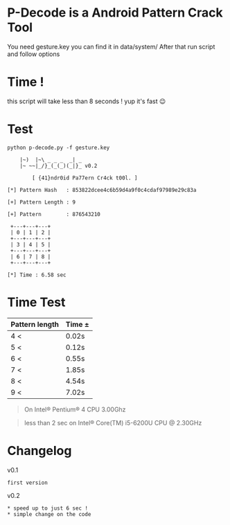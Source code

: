 # P-Decode is a Android Pattern Crack Tool
You need gesture.key you can find it in data/system/ 
After that run script and follow options

# Time !
this script will take less than 8 seconds ! yup it's fast :wink: 

# Test
```
python p-decode.py -f gesture.key                             

	|~)  |~\ _ _ _  _| _
	|~ ~~|_/}_(_(_)(_|}_ v0.2

		[ {41}ndr0id Pa77ern Cr4ck t00l. ]
	
[*] Pattern Hash   : 853822dcee4c6b59d4a9f0c4cdaf97989e29c83a

[+] Pattern Length : 9

[+] Pattern 	   : 876543210

 +---+---+---+
 | 0 | 1 | 2 |
 +---+---+---+
 | 3 | 4 | 5 |
 +---+---+---+
 | 6 | 7 | 8 |
 +---+---+---+

[*] Time : 6.58 sec

```
# Time Test 

|  Pattern length     |        Time ±           |
| ----------------    | ---------------------   |
|       4 <           |        0.02s            | 
|       5 <           |        0.12s            |
|       6 <           |        0.55s            |
|       7 <           |        1.85s            |
|       8 <           |        4.54s            |
|       9 <           |        7.02s            |

> On Intel® Pentium® 4 CPU 3.00Ghz 

> less than 2 sec on Intel® Core(TM) i5-6200U CPU @ 2.30GHz

# Changelog

v0.1
```
first version
```

v0.2
```
* speed up to just 6 sec ! 
* simple change on the code 
```
